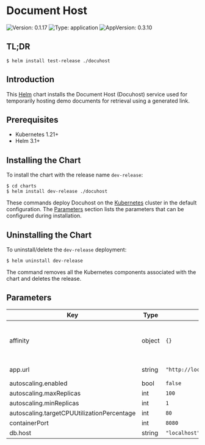 # Document Host

![Version: 0.1.17](https://img.shields.io/badge/Version-0.1.17-informational?style=flat-square) ![Type: application](https://img.shields.io/badge/Type-application-informational?style=flat-square) ![AppVersion: 0.3.10](https://img.shields.io/badge/AppVersion-0.3.10-informational?style=flat-square)

## TL;DR

```console
$ helm install test-release ./docuhost
```

## Introduction

This [Helm](https://helm.sh) chart installs the Document Host (Docuhost)
service used for temporarily hosting demo documents for retrieval using a
generated link.

## Prerequisites

- Kubernetes 1.21+
- Helm 3.1+

## Installing the Chart

To install the chart with the release name `dev-release`:

```console
$ cd charts
$ helm install dev-release ./docuhost
```

These commands deploy Docuhost on the [Kubernetes](https://kubernetes.io)
cluster in the default configuration. The [Parameters](#parameters) section
lists the parameters that can be configured during installation.

## Uninstalling the Chart

To uninstall/delete the `dev-release` deployment:

```console
$ helm uninstall dev-release
```

The command removes all the Kubernetes components associated with the chart and
deletes the release.

## Parameters

| Key                                        | Type   | Default                           | Description                                                                                                                                                                                                                     |
| ------------------------------------------ | ------ | --------------------------------- | ------------------------------------------------------------------------------------------------------------------------------------------------------------------------------------------------------------------------------- |
| affinity                                   | object | `{}`                              | Affinity for pod assignment ref: https://kubernetes.io/docs/concepts/configuration/assign-pod-node/#affinity-and-anti-affinity NOTE: podAffinityPreset, podAntiAffinityPreset, and nodeAffinityPreset will be ignored when set. |
| app.url                                    | string | `"http://localhost/v1/documents"` | Fully-qualified URL to the documents resource (gets prepend to document ID)                                                                                                                                                     |
| autoscaling.enabled                        | bool   | `false`                           | Enable auto-scaling for DocuHost                                                                                                                                                                                                |
| autoscaling.maxReplicas                    | int    | `100`                             | Maximum number of replicas that can be deployed                                                                                                                                                                                 |
| autoscaling.minReplicas                    | int    | `1`                               | Minimum number of replicas to deploy                                                                                                                                                                                            |
| autoscaling.targetCPUUtilizationPercentage | int    | `80`                              | Target CPU utilization (percent) for each replica                                                                                                                                                                               |
| containerPort                              | int    | `8080`                            | DocuHost container port                                                                                                                                                                                                         |
| db.host                                    | string | `"localhost"`                     | Database host                                                                                                                                                                                                                   |
